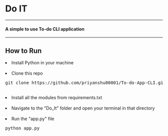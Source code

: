 # Do IT
<hr>

#### A simple to use To-do CLI application

<hr>

## How to Run
<li>Install Python in your machine</li>
<br>
<li>Clone this repo</li>
<pre>git clone https://github.com/priyanshu00001/To-do-App-CLI.git</pre>
<br>
<li>Install all the modules from requirements.txt</li>
<br>
<li>Navigate to the "Do_It" folder and open your terminal in that directory</li>
<br>
<li>Run the "app.py" file
  <pre>python app.py</pre>

